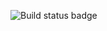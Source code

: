 ![Build status badge](https://github.com/1aboratory/git-build-automation/actions/workflows/ci.yml/badge.svg)
